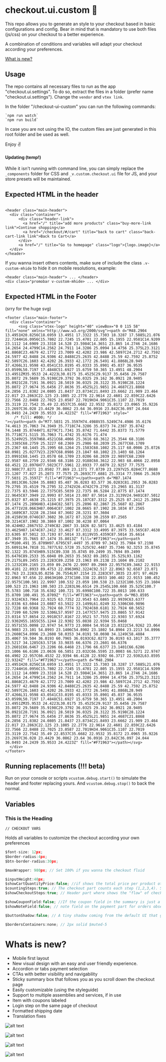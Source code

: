 
# checkout.ui.custom 🚀

This repo allows you to generate an style to your checkout based in basic configurations and config. Bear in mind that is mandatory to use both files (js/css) on your checkout to a better experience. 

A combination of conditions and variables will adapt your checkout according your preferences. 

[What is new?](#user-content-whats-is-new)


## Usage

The repo contains all necessary files to run as the app "checkout.ui.settings". To do so, extract the files in a folder (prefer name "checkout.ui.settings"). Change the `vendor` and `vtex link`.

In the folder "/checkout-ui-custom" you can run the following commands:
```
`npm run watch`
`npm run build` 
```

In case you are not using the IO, the custom files are just generated in this root folder and be used as well. 

Enjoy ✌️ 


#### Updating (temp!)

While it isn't running with command line, you can simply replace the `_components` folder for CSS and `_v.custom.checkout.ui` file for JS, and your store presets will be maintained.


## Expected HTML in the header

```

<header class="main-header">
  <div class="container">
	  <div class="header-link">
		<a href="/" title="add more products" class="buy-more-link link">Continue shopping</a>
		<a href="/checkout/#/cart" title="back to cart" class="back-cart-link link">Back to Cart</a>
	  </div>
	  <a href="/" title="Go to homepage" class="logo">{logo.image}</a>
  </div>
</header>

```

If you wanna insert others contents, make sure of include the class `.v-custom-mhide` to hide it on mobile resolutions, example:

```
<header class="main-header"> ... </header>
<div class="promobar v-custom-mhide> ... </div>
```


## Expected HTML in the Footer

(srry for the huge svg)
```
<footer class="main-footer">
  <div class="container">
	  <svg class="vtex-logo" height="40" viewBox="0 0 115 58" fill="none" xmlns="http://www.w3.org/2000/svg"><path d="M48.2904 13.4951H20.8256C18.6959 13.4951 17.3322 15.7303 18.3287 17.5885L21.076 22.7244H16.0956C15.7802 22.7245 15.4701 22.805 15.1955 22.9581C14.9209 23.1112 14.6909 23.3318 14.528 23.5984C14.3651 23.865 14.2746 24.1686 14.2654 24.4799C14.2562 24.7911 14.3286 25.0994 14.4756 25.375L23.3121 41.8868C23.4679 42.1772 23.7009 42.4202 23.986 42.5897C24.2712 42.7592 24.5977 42.8488 24.9306 42.8488C25.2635 42.8488 25.59 42.7592 25.8752 42.5897C26.1603 42.4202 26.3933 42.1772 26.5491 41.8868L28.949 37.4266L31.9598 43.0541C33.0195 45.0333 35.8901 45.037 36.9535 43.0599L50.7197 17.4848C51.6927 15.6759 50.365 13.4951 48.2904 13.4951ZM35.9533 24.4223L30.0175 35.4525C29.9137 35.6456 29.7587 35.8072 29.5689 35.9198C29.3792 36.0325 29.162 36.0921 28.9405 36.0921C28.7191 36.0921 28.5019 36.0325 28.3122 35.9198C28.1224 35.8072 27.9674 35.6456 27.8636 35.4525L21.9851 24.4687C21.8868 24.2856 21.8382 24.0805 21.8437 23.8734C21.8493 23.6662 21.909 23.464 22.017 23.2863C22.125 23.1085 22.2776 22.9614 22.4601 22.859C22.6426 22.7566 22.8488 22.7025 23.0587 22.7019H34.9061C35.1107 22.7019 35.3119 22.7542 35.49 22.8537C35.6682 22.9532 35.8172 23.0965 35.9226 23.2697C36.028 23.4429 36.0862 23.64 36.0916 23.842C36.097 24.044 36.0493 24.2439 35.9533 24.4223Z" fill="#F71963" style="
    /* fill: #000; */
"></path><path d="M77.5031 25.3597H74.4988V35.5249C74.4986 35.6176 74.4613 35.7063 74.3949 35.7718C74.3286 35.8373 74.2387 35.8742 74.1448 35.8744H71.8279C71.7341 35.8742 71.6442 35.8373 71.5779 35.7718C71.5115 35.7063 71.4742 35.6176 71.474 35.5249V25.3597H68.4521C68.4066 25.3616 68.3612 25.3544 68.3186 25.3385C68.2759 25.3227 68.2369 25.2986 68.2039 25.2677C68.1709 25.2367 68.1445 25.1995 68.1264 25.1583C68.1082 25.117 68.0986 25.0726 68.0981 25.0277V23.2297C68.0986 23.1847 68.1082 23.1403 68.1264 23.0991C68.1445 23.0578 68.1709 23.0206 68.2039 22.9897C68.2369 22.9587 68.2759 22.9346 68.3186 22.9188C68.3612 22.903 68.4066 22.8958 68.4521 22.8976H77.5023C77.5961 22.8933 77.6879 22.9257 77.7575 22.988C77.8271 23.0502 77.869 23.1371 77.8739 23.2297V25.0284C77.8688 25.1207 77.827 25.2073 77.7575 25.2693C77.6881 25.3314 77.5966 25.3639 77.5031 25.3597Z" fill="#F71963"></path><path d="M87.1474 35.8013C86.5284 35.8883 85.487 36.0283 83.577 36.0283C81.2953 36.0283 79.2795 35.4519 79.2795 32.2742V26.4742C79.2795 23.2965 81.3137 22.7375 83.5946 22.7375C85.5039 22.7375 86.5284 22.8775 87.1474 22.9645C87.3949 22.9993 87.5014 23.087 87.5014 23.3139V24.9401C87.5012 25.0327 87.4638 25.1215 87.3975 25.187C87.3312 25.2525 87.2412 25.2894 87.1474 25.2896H83.4184C82.5871 25.2896 82.2867 25.5687 82.2867 26.4771V28.0663H87.0064C87.1002 28.0665 87.1902 28.1034 87.2565 28.1689C87.3228 28.2344 87.3602 28.3231 87.3604 28.4158V30.0746C87.3602 30.1672 87.3228 30.2559 87.2565 30.3214C87.1902 30.3869 87.1002 30.4238 87.0064 30.424H82.2867V32.2749C82.2867 33.1826 82.5871 33.4625 83.4184 33.4625H87.1474C87.2412 33.4627 87.3312 33.4995 87.3975 33.565C87.4638 33.6305 87.5012 33.7193 87.5014 33.8119V35.4359C87.5014 35.6614 87.3949 35.7665 87.1474 35.8013Z" fill="#F71963"></path><path d="M100.491 35.8709H97.6795C97.4497 35.8709 97.3432 35.7984 97.2198 35.6091L94.7818 31.7877L92.5728 35.525C92.4487 35.7346 92.3253 35.8745 92.1322 35.8745H89.515C89.338 35.8745 89.2499 35.7694 89.2499 35.6476C89.2533 35.6048 89.2653 35.5632 89.2851 35.525L93.1162 29.2175L89.2455 23.2283C89.2258 23.1963 89.2138 23.1604 89.2102 23.1232C89.2165 23.059 89.2476 22.9997 89.2969 22.9575C89.3462 22.9153 89.4101 22.8933 89.4753 22.8963H92.3224C92.517 22.8963 92.6587 23.071 92.763 23.2283L95.0256 26.7554L97.2154 23.2283C97.3035 23.071 97.4629 22.8963 97.656 22.8963H100.273C100.338 22.8933 100.402 22.9153 100.452 22.9575C100.501 22.9997 100.532 23.059 100.538 23.1232C100.535 23.1604 100.523 23.1963 100.503 23.2283L96.6514 29.2545L100.668 35.525C100.7 35.5783 100.718 35.6382 100.721 35.6998C100.722 35.8013 100.633 35.8709 100.491 35.8709Z" fill="#F71963"></path><path d="M63.8595 22.9324C63.7964 22.9325 63.7352 22.9543 63.6865 22.9939C63.6377 23.0336 63.6044 23.0887 63.5922 23.1499L61.0249 32.5306C60.9896 32.7228 60.9368 32.7924 60.7774 32.7924C60.6181 32.7924 60.5652 32.7199 60.5299 32.5306L57.9597 23.1477C57.9475 23.0865 57.9142 23.0314 57.8654 22.9918C57.8167 22.9521 57.7555 22.9303 57.6924 22.9302H55.1655C55.1244 22.9302 55.0838 22.9394 55.0468 22.9571C55.0098 22.9747 54.9773 23.0004 54.9518 23.0322C54.9262 23.064 54.9083 23.101 54.8993 23.1406C54.8902 23.1802 54.8904 23.2213 54.8996 23.2608C54.8996 23.2608 58.0353 34.0191 58.0698 34.1249C58.4884 35.4067 59.504 36.0193 60.7965 36.0193C62.0273 36.0193 63.1017 35.3777 63.5217 34.1285C63.5716 33.9835 66.6376 23.2601 66.6376 23.2601C66.6467 23.2206 66.6468 23.1796 66.6377 23.1401C66.6286 23.1006 66.6106 23.0636 66.5851 23.032C66.5595 23.0003 66.5271 22.9747 66.4902 22.957C66.4532 22.9394 66.4128 22.9302 66.3717 22.9302L63.8595 22.9324Z" fill="#F71963"></path><path d="M48.2904 13.4951H20.8256C18.6959 13.4951 17.3322 15.7303 18.3287 17.5885L21.076 22.7244H16.0956C15.7802 22.7245 15.4701 22.805 15.1955 22.9581C14.9209 23.1112 14.6909 23.3318 14.528 23.5984C14.3651 23.865 14.2746 24.1686 14.2654 24.4799C14.2562 24.7911 14.3286 25.0994 14.4756 25.375L23.3121 41.8868C23.4679 42.1772 23.7009 42.4202 23.986 42.5897C24.2712 42.7592 24.5977 42.8488 24.9306 42.8488C25.2635 42.8488 25.59 42.7592 25.8752 42.5897C26.1603 42.4202 26.3933 42.1772 26.5491 41.8868L28.949 37.4266L31.9598 43.0541C33.0195 45.0333 35.8901 45.037 36.9535 43.0599L50.7197 17.4848C51.6927 15.6759 50.365 13.4951 48.2904 13.4951ZM35.9533 24.4223L30.0175 35.4525C29.9137 35.6456 29.7587 35.8072 29.5689 35.9198C29.3792 36.0325 29.162 36.0921 28.9405 36.0921C28.7191 36.0921 28.5019 36.0325 28.3122 35.9198C28.1224 35.8072 27.9674 35.6456 27.8636 35.4525L21.9851 24.4687C21.8868 24.2856 21.8382 24.0805 21.8437 23.8734C21.8493 23.6662 21.909 23.464 22.017 23.2863C22.125 23.1085 22.2776 22.9614 22.4601 22.859C22.6426 22.7566 22.8488 22.7025 23.0587 22.7019H34.9061C35.1107 22.7019 35.3119 22.7542 35.49 22.8537C35.6682 22.9532 35.8172 23.0965 35.9226 23.2697C36.028 23.4429 36.0862 23.64 36.0916 23.842C36.097 24.044 36.0493 24.2439 35.9533 24.4223Z" fill="#F71963"></path></svg>
  </div>
</footer>

```

## Running replacements (!!! beta)

Run on your console or scripts `vcustom.debug.start()` to simulate the header and footer replacing yours. And `vcustom.debug.stop()` to back the normal.

## Variables

### <a name="tith"></a>This is the Heading

`// CHECKOUT VARS`

Holds all variables to customize the checkout according your own preferences

```javascript
$font-size: 12px;
$border-radius:4px;
$btn-border-radius:30px;

$maxWrapper: 980px; // Set 100% if you wanna the checkout fluid

$inputHeight:40px;
$showCartQuantityPrice:false; //if shows the total price per product ot just the single price**
$countingSteps:true; // The checkout part counts each step (1,2,3,4). Set to `false` if you wanna show just titles.
$showCheckoutSteps:true; // Header part where shows the "flow" of checkout steps

$showCouponField:false; //If the coupon field in the summary is just a link or already opened with a field
$showNoteField:false; // note field on the payment part for orders observations

$buttonShadow:false; // A tiny shadow coming from the default UI that gives the buttons a depth

$bordersContainers:none; // 2px solid $muted-5
```
 
# Whats is new?



- Mobile first layout
- New visual design with an easy and user friendly experience. 
- Accordion or tabs payment selection
- CTAs with better visibility and navigability
- Sticky summary box that follows you as you scroll down the checkout page
- Easily customizable (using the styleguide)
- Support to multiple assemblies and services, if in use
- Item with coupons labeled
- Login step on the same page of checkout
- Formatted shipping date
- Translation fixes

![alt text](https://i.ibb.co/gtYWfM5/c.jpg)

![alt text](https://i.ibb.co/mh95086/c.jpg)

![alt text](https://i.ibb.co/7CkqVyZ/c.jpg)

![alt text](https://i.ibb.co/gm6v8ML/c.jpg)

